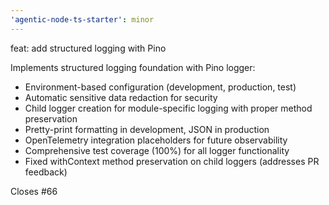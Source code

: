 ```yaml
---
'agentic-node-ts-starter': minor
---
```


feat: add structured logging with Pino

Implements structured logging foundation with Pino logger:

- Environment-based configuration (development, production, test)
- Automatic sensitive data redaction for security
- Child logger creation for module-specific logging with proper method preservation
- Pretty-print formatting in development, JSON in production
- OpenTelemetry integration placeholders for future observability
- Comprehensive test coverage (100%) for all logger functionality
- Fixed withContext method preservation on child loggers (addresses PR feedback)

Closes #66

